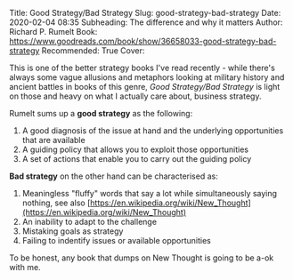 Title: Good Strategy/Bad Strategy
Slug: good-strategy-bad-strategy
Date: 2020-02-04 08:35
Subheading: The difference and why it matters
Author: Richard P. Rumelt
Book: https://www.goodreads.com/book/show/36658033-good-strategy-bad-strategy
Recommended: True
Cover: 

This is one of the better strategy books I've read recently - while there's always some vague allusions and metaphors looking at military history and ancient battles in books of this genre, *Good Strategy/Bad Strategy* is light on those and heavy on what I actually care about, business strategy.

Rumelt sums up a **good strategy** as the following:

1. A good diagnosis of the issue at hand and the underlying opportunities that are available
2. A guiding policy that allows you to exploit those opportunities
3. A set of actions that enable you to carry out the guiding policy

**Bad strategy** on the other hand can be characterised as:

1. Meaningless "fluffy" words that say a lot while simultaneously saying nothing, see also [https://en.wikipedia.org/wiki/New_Thought](https://en.wikipedia.org/wiki/New_Thought)
2. An inability to adapt to the challenge
3. Mistaking goals as strategy 
4. Failing to indentify issues or available opportunities


To be honest, any book that dumps on New Thought is going to be a-ok with me.
